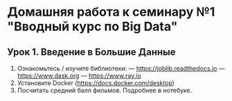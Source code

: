 # Домашняя работа к семинару №1 "Вводный курс по Big Data"

## Урок 1. Введение в Большие Данные
1. Ознакомьтесь / изучите библиотеки: — https://joblib.readthedocs.io — https://www.dask.org — https://www.ray.io
2. Установите Docker (https://docs.docker.com/desktop)
3. Посчитать средний балл фильмов. Подробнее в нотебуке.